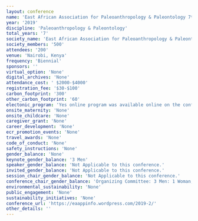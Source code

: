 ```yaml
---
layout: conference 
name: 'East African Association for Paleoanthropology & Paleontology 7th Biennial Conference'
year: '2019'
discipline: 'Paleoanthropology & Paleontology'
total_years: '7'
society_name: 'East African Association for Paleoanthropology & Paleontology '
society_members: '500'
attendees: '200'
venue: 'Nairobi, Kenya'
frequency: 'Biennial'
sponsors: ''
virtual_option: 'None'
digital_archives: 'None'
attendance_cost: ' $2000-$4000'
registration_fee: '$30-$100'
carbon_footprint: '300'
other_carbon_footprint: '60'
electonic_program: 'Yes online program was available online on the conference website.'
onsite_maternity: 'None'
onsite_childcare: 'None'
caregiver_grant: 'None'
career_development: 'None'
ecr_promotion_events: 'None'
travel_awards: 'None'
code_of_conduct: 'None'
safety_instructions: 'None'
gender_balance: 'None'
keynote_gender_balance: '3 Men'
speaker_gender_balance: 'Not Applicable to this conference.'
invited_gender_balance: 'Not Applicable to this conference.'
session_chair_gender_balance: 'Not Applicable to this conference.'
conference_chair_gender_balance: 'Organizing Committee: 3 Men: 1 Woman, Local Organizing Committee: 4 Men: 1 Woman'
environmental_sustainability: 'None'
public_engagement: 'None'
sustainability_initiatives: 'None'
conference_url: 'https://eaappinfo.wordpress.com/2019-2/'
other_details: ''
---
```

